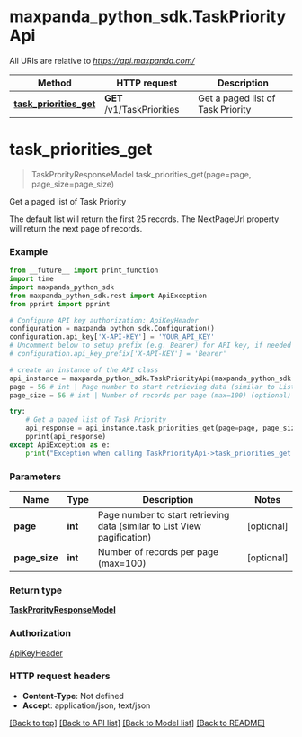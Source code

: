 # maxpanda_python_sdk.TaskPriorityApi

All URIs are relative to *https://api.maxpanda.com/*

Method | HTTP request | Description
------------- | ------------- | -------------
[**task_priorities_get**](TaskPriorityApi.md#task_priorities_get) | **GET** /v1/TaskPriorities | Get a paged list of Task Priority

# **task_priorities_get**
> TaskProrityResponseModel task_priorities_get(page=page, page_size=page_size)

Get a paged list of Task Priority

The default list will return the first 25 records.  The NextPageUrl property will return the next page of records.

### Example
```python
from __future__ import print_function
import time
import maxpanda_python_sdk
from maxpanda_python_sdk.rest import ApiException
from pprint import pprint

# Configure API key authorization: ApiKeyHeader
configuration = maxpanda_python_sdk.Configuration()
configuration.api_key['X-API-KEY'] = 'YOUR_API_KEY'
# Uncomment below to setup prefix (e.g. Bearer) for API key, if needed
# configuration.api_key_prefix['X-API-KEY'] = 'Bearer'

# create an instance of the API class
api_instance = maxpanda_python_sdk.TaskPriorityApi(maxpanda_python_sdk.ApiClient(configuration))
page = 56 # int | Page number to start retrieving data (similar to List View pagification) (optional)
page_size = 56 # int | Number of records per page (max=100) (optional)

try:
    # Get a paged list of Task Priority
    api_response = api_instance.task_priorities_get(page=page, page_size=page_size)
    pprint(api_response)
except ApiException as e:
    print("Exception when calling TaskPriorityApi->task_priorities_get: %s\n" % e)
```

### Parameters

Name | Type | Description  | Notes
------------- | ------------- | ------------- | -------------
 **page** | **int**| Page number to start retrieving data (similar to List View pagification) | [optional] 
 **page_size** | **int**| Number of records per page (max&#x3D;100) | [optional] 

### Return type

[**TaskProrityResponseModel**](TaskProrityResponseModel.md)

### Authorization

[ApiKeyHeader](../README.md#ApiKeyHeader)

### HTTP request headers

 - **Content-Type**: Not defined
 - **Accept**: application/json, text/json

[[Back to top]](#) [[Back to API list]](../README.md#documentation-for-api-endpoints) [[Back to Model list]](../README.md#documentation-for-models) [[Back to README]](../README.md)

